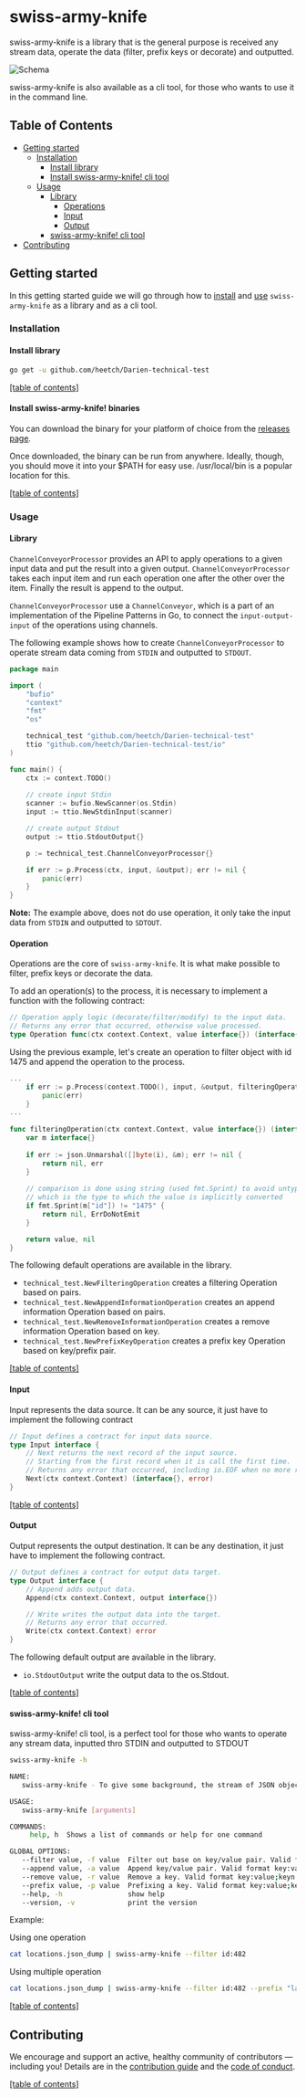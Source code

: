 # swiss-army-knife

swiss-army-knife is a library that is the general purpose is received any stream data, operate the data (filter, prefix keys or decorate) and outputted.

![Schema](schema-process.png)

swiss-army-knife is also available as a cli tool, for those who wants to use it in the command line.

## Table of Contents

- [Getting started](#getting-started)
    - [Installation](#installation)
        - [Install library](#install-library)
        - [Install swiss-army-knife! cli tool](#install-binaries)
    - [Usage](#usage)
        - [Library](#library)
            - [Operations](#operations)
            - [Input](#input)
            - [Output](#output)
        - [swiss-army-knife! cli tool](#swiss-army-knife!-cli-tool)
- [Contributing](#contributing)

## Getting started

In this getting started guide we will go through how to [install](#installation) and [use](#usage) `swiss-army-knife` as a library and as a cli tool. 

### Installation

#### Install library

```bash
go get -u github.com/heetch/Darien-technical-test
```

[[table of contents]](#table-of-contents)

<a name="install-binaries"></a>
#### Install swiss-army-knife! binaries

You can download the binary for your platform of choice from the [releases page](https://github.com/heetch/Darien-technical-test/releases/latest).

Once downloaded, the binary can be run from anywhere. Ideally, though, you should move it into your $PATH for easy use. /usr/local/bin is a popular location for this.

[[table of contents]](#table-of-contents)

### Usage

#### Library

`ChannelConveyorProcessor` provides an API to apply operations to a given input data and put the result into a given output. `ChannelConveyorProcessor` takes each 
input item and run each operation one after the other over the item. Finally the result is append to the output. 

`ChannelConveyorProcessor` use a `ChannelConveyor`, which is a part of an implementation of the Pipeline Patterns in Go, to connect the `input-output-input` of the operations using channels.

The following example shows how to create `ChannelConveyorProcessor` to operate stream data coming from `STDIN` and outputted to `STDOUT`.

```go
package main

import (
    "bufio"
    "context"
    "fmt"
    "os"

    technical_test "github.com/heetch/Darien-technical-test"
    ttio "github.com/heetch/Darien-technical-test/io"
)

func main() {
	ctx := context.TODO()
	
	// create input Stdin
    scanner := bufio.NewScanner(os.Stdin)
    input := ttio.NewStdinInput(scanner)

    // create output Stdout
    output := ttio.StdoutOutput{}

    p := technical_test.ChannelConveyorProcessor{}

    if err := p.Process(ctx, input, &output); err != nil {
        panic(err)
    }
}
```

**Note:** The example above, does not do use operation, it only take the input data from `STDIN` and outputted to `SDTOUT`.

#### Operation

Operations are the core of `swiss-army-knife`. It is what make possible to filter, prefix keys or decorate the data.

To add an operation(s) to the process, it is necessary to implement a function with the following contract:

```go
// Operation apply logic (decorate/filter/modify) to the input data.
// Returns any error that occurred, otherwise value processed.
type Operation func(ctx context.Context, value interface{}) (interface{}, error)
```

Using the previous example, let's create an operation to filter object with id 1475 and append the operation to the process.

```go
...
    if err := p.Process(context.TODO(), input, &output, filteringOperation); err != nil {
        panic(err)
    }
...
    
func filteringOperation(ctx context.Context, value interface{}) (interface{}, error) {
    var m interface{}
    
    if err := json.Unmarshal([]byte(i), &m); err != nil {
        return nil, err
    }
    
    // comparison is done using string (used fmt.Sprint) to avoid untyped constant
    // which is the type to which the value is implicitly converted
    if fmt.Sprint(m["id"]) != "1475" {
        return nil, ErrDoNotEmit
    }

    return value, nil
}
```

The following default operations are available in the library.

- `technical_test.NewFilteringOperation` creates a filtering Operation based on pairs.
- `technical_test.NewAppendInformationOperation` creates an append information Operation based on pairs.
- `technical_test.NewRemoveInformationOperation` creates a remove information Operation based on key.
- `technical_test.NewPrefixKeyOperation` creates a prefix key Operation based on key/prefix pair.

[[table of contents]](#table-of-contents)

#### Input

Input represents the data source. It can be any source, it just have to implement the following contract

```go
// Input defines a contract for input data source.
type Input interface {
	// Next returns the next record of the input source.
	// Starting from the first record when it is call the first time.
	// Returns any error that occurred, including io.EOF when no more record is available.
	Next(ctx context.Context) (interface{}, error)
}
```

[[table of contents]](#table-of-contents)

#### Output

Output represents the output destination. It can be any destination, it just have to implement the following contract.

```go
// Output defines a contract for output data target.
type Output interface {
	// Append adds output data.
	Append(ctx context.Context, output interface{})

	// Write writes the output data into the target.
	// Returns any error that occurred.
	Write(ctx context.Context) error
}
```

The following default output are available in the library.

- `io.StdoutOutput` write the output data to the os.Stdout.

[[table of contents]](#table-of-contents)

#### swiss-army-knife! cli tool

swiss-army-knife! cli tool, is a perfect tool for those who wants to operate any stream data, inputted thro STDIN and outputted to STDOUT

```bash
swiss-army-knife -h

NAME:
   swiss-army-knife - To give some background, the stream of JSON objects can be locations updates from drivers, comments about rides etc. 

USAGE:
   swiss-army-knife [arguments]

COMMANDS:
     help, h  Shows a list of commands or help for one command

GLOBAL OPTIONS:
   --filter value, -f value  Filter out base on key/value pair. Valid format key:value;keyn:valuen. Example id:347.
   --append value, -a value  Append key/value pair. Valid format key:value;keyn:valuen. Example id:347.
   --remove value, -r value  Remove a key. Valid format key:value;keyn:valuen. Example id:347.
   --prefix value, -p value  Prefixing a key. Valid format key:value;keyn:valuen. Example id:347.
   --help, -h                show help
   --version, -v             print the version
```

Example:

Using one operation

```bash
cat locations.json_dump | swiss-army-knife --filter id:482
```

Using multiple operation

```bash
cat locations.json_dump | swiss-army-knife --filter id:482 --prefix "lat:c_;lng:c_"
```

[[table of contents]](#table-of-contents)

## Contributing

We encourage and support an active, healthy community of contributors — including you! Details are in the [contribution guide](CONTRIBUTING.md) and the [code of conduct](CODE_OF_CONDUCT.md).


[[table of contents]](#table-of-contents)
